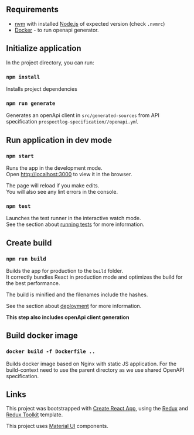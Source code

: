 
## Requirements
- [nvm](https://github.com/nvm-sh/nvm) with installed [Node.js](https://nodejs.org/en/) of expected version (check `.nvmrc`)
- [Docker](https://www.docker.com/) - to run openapi generator.

## Initialize application

In the project directory, you can run:

### `npm install`
Installs project dependencies

### `npm run generate`
Generates an openApi client in `src/generated-sources` from API specification `prospectlog-specification//openapi.yml`

## Run application in dev mode

### `npm start`

Runs the app in the development mode.<br />
Open [http://localhost:3000](http://localhost:3000) to view it in the browser.

The page will reload if you make edits.<br />
You will also see any lint errors in the console.

### `npm test`

Launches the test runner in the interactive watch mode.<br />
See the section about [running tests](https://facebook.github.io/create-react-app/docs/running-tests) for more information.

## Create build

### `npm run build`

Builds the app for production to the `build` folder.<br />
It correctly bundles React in production mode and optimizes the build for the best performance.

The build is minified and the filenames include the hashes.<br />

See the section about [deployment](https://facebook.github.io/create-react-app/docs/deployment) for more information.

**This step also includes openApi client generation**

## Build docker image

### `docker build -f Dockerfile ..`

Builds docker image based on Nginx with static JS application. For the build-context need to use the parent directory as we use shared OpenAPI specification.

## Links

This project was bootstrapped with [Create React App](https://github.com/facebook/create-react-app), using the [Redux](https://redux.js.org/) and [Redux Toolkit](https://redux-toolkit.js.org/) template.

This project uses [Material UI](https://material-ui.com/) components.
